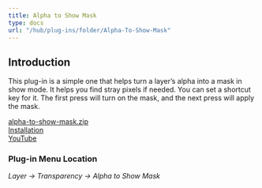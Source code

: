 ```yaml
---
title: Alpha to Show Mask
type: docs
url: "/hub/plug-ins/folder/Alpha-To-Show-Mask"
---
```


## Introduction

This plug-in is a simple one that helps turn a layer’s alpha into a mask in show mode. It helps you find stray pixels if needed. You can set a shortcut key for it. The first press will turn on the mask, and the next press will apply the mask.

[alpha-to-show-mask.zip](/funky/downloads/alpha-to-show-mask.zip)  
[Installation](https://script-fu.github.io/funky/hub/plug-ins/folder/#installation)  
[YouTube](https://youtu.be/endGIR4zymk)

### Plug-in Menu Location

_Layer -> Transparency -> Alpha to Show Mask_
